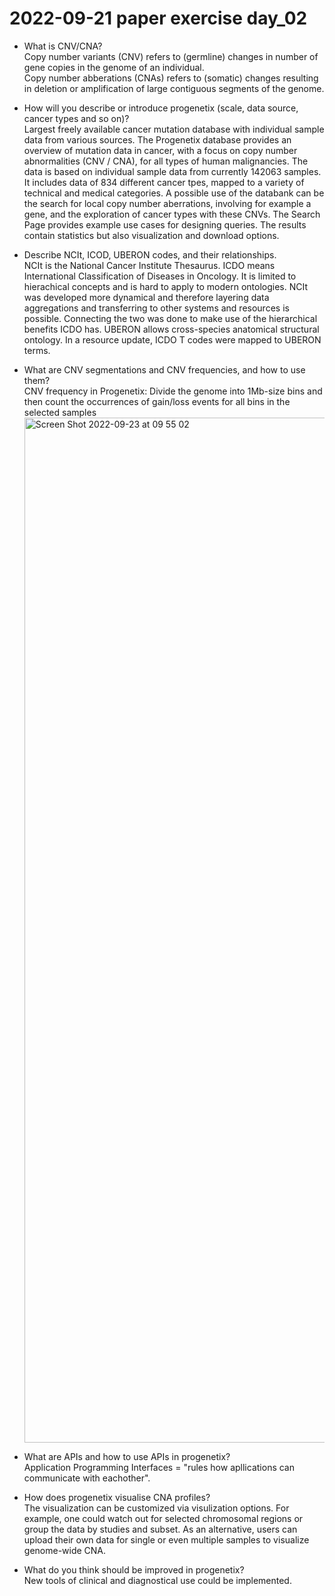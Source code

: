 # 2022-09-21 paper exercise day_02

* What is CNV/CNA? <br>
  Copy number variants (CNV) refers to (germline) changes in number of gene copies in the genome of an individual. <br>
  Copy number abberations (CNAs) refers to (somatic) changes resulting in deletion or amplification of large contiguous segments of the genome.


* How will you describe or introduce progenetix (scale, data source, cancer types and so on)? <br>
  Largest freely available cancer mutation database with individual sample data from various sources.
  The Progenetix database provides an overview of mutation data in cancer, with a focus on copy number abnormalities (CNV / CNA), for all types of human malignancies. The data is based on individual sample data from currently 142063 samples. It includes data of 834 different cancer tpes, mapped to a variety of technical and medical categories. A possible use of the databank can be the search for local copy number aberrations, involving for example a gene, and the exploration of cancer types with these CNVs. The Search Page provides example use cases for designing queries. The results contain statistics but also visualization and download options.


* Describe NCIt, ICOD, UBERON codes, and their relationships.<br>
  NCIt is the National Cancer Institute Thesaurus. ICDO means International Classification of Diseases in Oncology. It is limited to hierachical concepts and is hard to apply to modern ontologies. NCIt was developed more dynamical and therefore layering data aggregations and transferring to other systems and resources is possible. Connecting the two was done to make use of the hierarchical benefits ICDO has. UBERON allows cross-species anatomical structural ontology. In a resource update, ICDO T codes were mapped to UBERON terms.
  
  
* What are CNV segmentations and CNV frequencies, and how to use them? <br>
  CNV frequency in Progenetix: Divide the genome into 1Mb-size bins and then count the occurrences of gain/loss events for all bins in the      selected samples
  <img width="1640" alt="Screen Shot 2022-09-23 at 09 55 02" src="https://user-images.githubusercontent.com/114056296/191915434-3b12a8e7-e1d2-4f7a-8a29-b561be664737.png">

* What are APIs and how to use APIs in progenetix?<br>
  Application Programming Interfaces = "rules how apllications can communicate with eachother".

* How does progenetix visualise CNA profiles?<br>
  The visualization can be customized via visulization options. For example, one could watch out for selected chromosomal regions or group the data by studies and subset. As an alternative, users can upload their own data for single or even multiple samples to visualize genome-wide CNA.


* What do you think should be improved in progenetix?<br>
  New tools of clinical and diagnostical use could be implemented.
